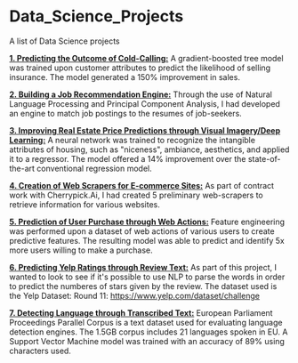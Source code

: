 # Data_Science_Projects
A list of Data Science projects

[**1. Predicting the Outcome of Cold-Calling:**](https://github.com/nneal1213/Data_Science_Projects/tree/master/01_Cold_Calling) A gradient-boosted tree model was trained upon customer attributes to predict the likelihood of selling insurance.  The model generated a 150% improvement in sales.  

[**2. Building a Job Recommendation Engine:**](https://github.com/nneal1213/Data_Science_Projects/tree/master/02_Job_Recommendation_Engine) Through the use of Natural Language Processing and Principal Component Analysis, I had developed an engine to match job postings to the resumes of job-seekers. 
 


[**3. Improving Real Estate Price Predictions through Visual Imagery/Deep Learning:**](https://github.com/nneal1213/Data_Science_Projects/tree/master/03_Price_Prediction_Deep_Learning) A neural network was trained to recognize the intangible attributes of housing, such as "niceness", ambiance, aesthetics, and applied it to a regressor.  The model offered a 14% improvement over the state-of-the-art conventional regression model.  


[**4. Creation of Web Scrapers for E-commerce Sites:**](https://github.com/nneal1213/Data_Science_Projects/tree/master/04_Scraping_Ecommerce_Sites) As part of contract work with Cherrypick.Ai, I had created 5 preliminary web-scrapers to retrieve information for various websites.  

[**5. Prediction of User Purchase through Web Actions:**](https://github.com/nneal1213/Data_Science_Projects/tree/master/05_Purchase_Prediction_Web_Actions) Feature engineering was performed upon a dataset of web actions of various users to create predictive features.  The resulting model was able to predict and identify 5x more users willing to make a purchase.  


[**6. Predicting Yelp Ratings through Review Text:**](https://github.com/nneal1213/Data_Science_Projects/tree/master/06_Predicting_YelpRating_from_Text) As part of this project, I wanted to look to see if it's possible to use NLP to parse the words in order to predict the numberes of stars given by the review.  The dataset used is the Yelp Dataset: Round 11: https://www.yelp.com/dataset/challenge

[**7. Detecting Language through Transcribed Text:**](https://github.com/nneal1213/Data_Science_Projects/tree/master/07_Language_Detection_Europarl) European Parliament Proceedings Parallel Corpus is a text dataset used for evaluating language detection engines. The 1.5GB corpus includes 21 languages spoken in EU. A Support Vector Machine model was trained with an accuracy of 89% using characters used.  
